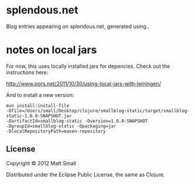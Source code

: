 # splendous.net

Blog entries appearing on splendous.net, generated using..

# notes on local jars

For now, this uses locally installed jars for depencies. Check out the
instructions here:

http://www.pgrs.net/2011/10/30/using-local-jars-with-leiningen/

And to install a new version:

	mvn install:install-file
	-Dfile=/Users/small/Desktop/clojure/smallblog-static/target/smallblog-static-1.0.0-SNAPSHOT.jar
	-DartifactId=smallblog-static -Dversion=1.0.0-SNAPSHOT
	-DgroupId=smallblog-static -Dpackaging=jar
	-DlocalRepositoryPath=maven-repository

## License

Copyright © 2012 Matt Small

Distributed under the Eclipse Public License, the same as Clojure.
